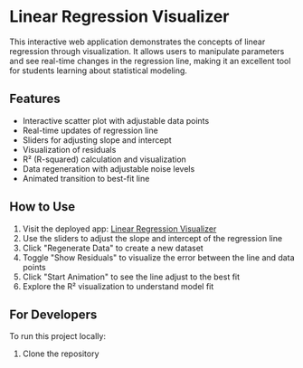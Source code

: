 # Linear Regression Visualizer

This interactive web application demonstrates the concepts of linear regression through visualization. It allows users to manipulate parameters and see real-time changes in the regression line, making it an excellent tool for students learning about statistical modeling.

## Features

- Interactive scatter plot with adjustable data points
- Real-time updates of regression line
- Sliders for adjusting slope and intercept
- Visualization of residuals
- R² (R-squared) calculation and visualization
- Data regeneration with adjustable noise levels
- Animated transition to best-fit line

## How to Use

1. Visit the deployed app: [Linear Regression Visualizer](https://muntazirabidi.github.io/regression-animation)
2. Use the sliders to adjust the slope and intercept of the regression line
3. Click "Regenerate Data" to create a new dataset
4. Toggle "Show Residuals" to visualize the error between the line and data points
5. Click "Start Animation" to see the line adjust to the best fit
6. Explore the R² visualization to understand model fit

## For Developers

To run this project locally:

1. Clone the repository
